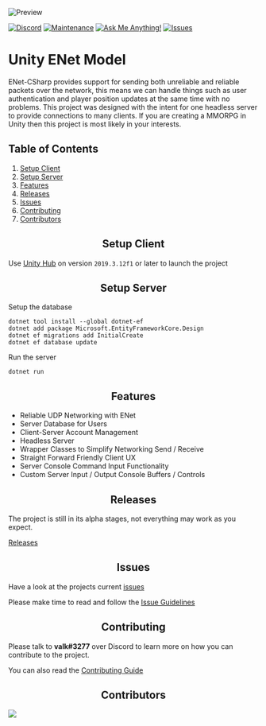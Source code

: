![Preview](https://i.gyazo.com/acf5808f64dbf0971198c6b01ec0433c.png)

[![Discord][discord]][discord-url]
[![Maintenance](https://img.shields.io/badge/Maintained%3F-yes-green.svg)][discord-url]
[![Ask Me Anything!](https://img.shields.io/badge/Ask%20me-anything-1abc9c.svg)][discord-url]
[![Issues](https://img.shields.io/github/issues/valkyrienyanko/Unity-ENet-Model)](https://github.com/valkyrienyanko/Unity-ENet-Model/issues)

<h1>Unity ENet Model</h1>
ENet-CSharp provides support for sending both unreliable and reliable packets over the network, this means we can handle things such as user authentication and player position updates at the same time with no problems. This project was designed with the intent for one headless server to provide connections to many clients. If you are creating a MMORPG in Unity then this project is most likely in your interests.

## Table of Contents
1. [Setup Client](#setup-client)
2. [Setup Server](#setup-server)
3. [Features](#features)
4. [Releases](#releases)
5. [Issues](#issues)
6. [Contributing](#contributing)
7. [Contributors](#contributors)

<h2 align="center">Setup Client</h2>

Use [Unity Hub](https://unity3d.com/get-unity/download) on version `2019.3.12f1` or later to launch the project

<h2 align="center">Setup Server</h2>

Setup the database
```
dotnet tool install --global dotnet-ef
dotnet add package Microsoft.EntityFrameworkCore.Design
dotnet ef migrations add InitialCreate
dotnet ef database update
```
Run the server
```
dotnet run
```

<h2 align="center">Features</h2>

- Reliable UDP Networking with ENet
- Server Database for Users
- Client-Server Account Management
- Headless Server
- Wrapper Classes to Simplify Networking Send / Receive
- Straight Forward Friendly Client UX
- Server Console Command Input Functionality
- Custom Server Input / Output Console Buffers / Controls

<h2 align="center">Releases</h2>

The project is still in its alpha stages, not everything may work as you expect. 

[Releases](https://github.com/valkyrienyanko/Unity-ENet-Model/releases)

<h2 align="center">Issues</h2>

Have a look at the projects current [issues](https://github.com/valkyrienyanko/Unity-ENet-Model/issues)

Please make time to read and follow the [Issue Guidelines](https://github.com/valkyrienyanko/Unity-ENet-Model/issues/1)

<h2 align="center">Contributing</h2>

Please talk to **valk#3277** over Discord to learn more on how you can contribute to the project.

You can also read the [Contributing Guide](https://github.com/valkyrienyanko/Unity-ENet-Model/blob/master/.github/CONTRIBUTING.md)

<h2 align="center">Contributors</h2>

<a href="https://github.com/valkyrienyanko/Unity-ENet-Model/graphs/contributors">
  <img src="https://contributors-img.web.app/image?repo=valkyrienyanko/Unity-ENet-Model" />
</a>

[discord]: https://img.shields.io/discord/453710350454620160.svg
[discord-url]: https://discord.gg/thMupbv
